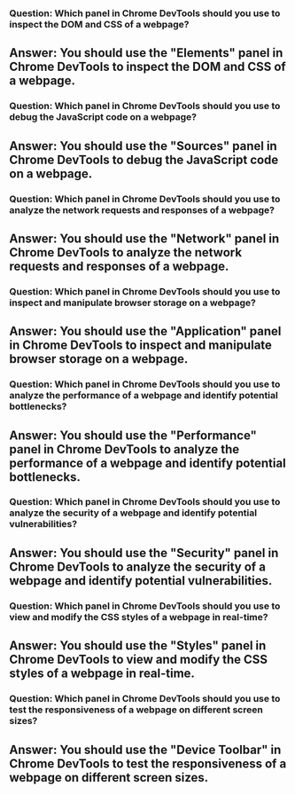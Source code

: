 ### Question: Which panel in Chrome DevTools should you use to inspect the DOM and CSS of a webpage?

## Answer: You should use the "Elements" panel in Chrome DevTools to inspect the DOM and CSS of a webpage.

### Question: Which panel in Chrome DevTools should you use to debug the JavaScript code on a webpage?

## Answer: You should use the "Sources" panel in Chrome DevTools to debug the JavaScript code on a webpage.

### Question: Which panel in Chrome DevTools should you use to analyze the network requests and responses of a webpage?

## Answer: You should use the "Network" panel in Chrome DevTools to analyze the network requests and responses of a webpage.

### Question: Which panel in Chrome DevTools should you use to inspect and manipulate browser storage on a webpage?
## Answer: You should use the "Application" panel in Chrome DevTools to inspect and manipulate browser storage on a webpage.

### Question: Which panel in Chrome DevTools should you use to analyze the performance of a webpage and identify potential bottlenecks?
## Answer: You should use the "Performance" panel in Chrome DevTools to analyze the performance of a webpage and identify potential bottlenecks.

### Question: Which panel in Chrome DevTools should you use to analyze the security of a webpage and identify potential vulnerabilities?
## Answer: You should use the "Security" panel in Chrome DevTools to analyze the security of a webpage and identify potential vulnerabilities.

### Question: Which panel in Chrome DevTools should you use to view and modify the CSS styles of a webpage in real-time?
## Answer: You should use the "Styles" panel in Chrome DevTools to view and modify the CSS styles of a webpage in real-time.

### Question: Which panel in Chrome DevTools should you use to test the responsiveness of a webpage on different screen sizes?
## Answer: You should use the "Device Toolbar" in Chrome DevTools to test the responsiveness of a webpage on different screen sizes.
